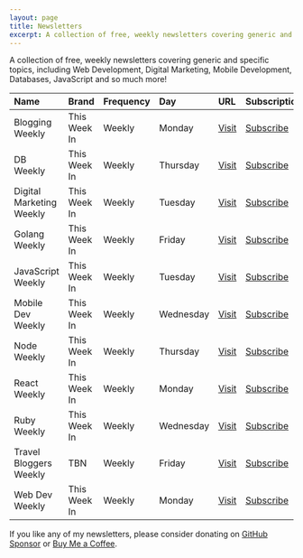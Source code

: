 ```yaml
---
layout: page
title: Newsletters
excerpt: A collection of free, weekly newsletters covering generic and specific topics.
---
```


A collection of free, weekly newsletters covering generic and specific topics, including Web Development, Digital Marketing, Mobile Development, Databases, JavaScript and so much more!

| Name | Brand | Frequency | Day | URL | Subscription |
|:--- |:-------- |:-------- |:-------- |:-------- |:-------- |
| Blogging Weekly | This Week In | Weekly | Monday | [Visit](https://www.thisweekin.xyz/tag/blogging/) | [Subscribe](https://www.thisweekin.xyz/#/portal/signup) |
| DB Weekly | This Week In | Weekly | Thursday | [Visit](https://www.thisweekin.xyz/tag/db/) | [Subscribe](https://www.thisweekin.xyz/#/portal/signup) |
| Digital Marketing Weekly | This Week In | Weekly | Tuesday | [Visit](https://www.thisweekin.xyz/tag/digital-marketing/) | [Subscribe](https://www.thisweekin.xyz/#/portal/signup) |
| Golang Weekly | This Week In | Weekly | Friday | [Visit](https://www.thisweekin.io/tag/golang/) | [Subscribe](https://www.thisweekin.io/#/portal/signup) |
| JavaScript Weekly | This Week In | Weekly | Tuesday | [Visit](https://www.thisweekin.io/tag/javascript/) | [Subscribe](https://www.thisweekin.io/#/portal/signup) |
| Mobile Dev Weekly | This Week In | Weekly | Wednesday | [Visit](https://www.thisweekin.xyz/tag/mobile-development/) | [Subscribe](https://www.thisweekin.xyz/#/portal/signup) |
| Node Weekly | This Week In | Weekly | Thursday | [Visit](https://www.thisweekin.io/tag/node/) | [Subscribe](https://www.thisweekin.io/#/portal/signup) |
| React Weekly | This Week In | Weekly | Monday | [Visit](https://www.thisweekin.io/tag/react/) | [Subscribe](https://www.thisweekin.io/#/portal/signup) |
| Ruby Weekly | This Week In | Weekly | Wednesday | [Visit](https://www.thisweekin.io/tag/ruby/) | [Subscribe](https://www.thisweekin.io/#/portal/signup) |
| Travel Bloggers Weekly | TBN | Weekly | Friday | [Visit](https://www.travelbloggers.net/tag/travel-bloggers-weekly/) | [Subscribe](https://www.travelbloggers.net/#/portal/signup) |
| Web Dev Weekly | This Week In | Weekly | Monday | [Visit](https://www.thisweekin.xyz/tag/web-development/) | [Subscribe](https://www.thisweekin.xyz/#/portal/signup) |

<div class="alert alert-success" role="alert">
  	If you like any of my newsletters, please consider donating on <a href="https://github.com/sponsors/brandonhimpfen/" class="alert-link">GitHub Sponsor</a> or <a href="https://www.buymeacoffee.com/brandonhimpfen" class="alert-link">Buy Me a Coffee</a>.
</div>